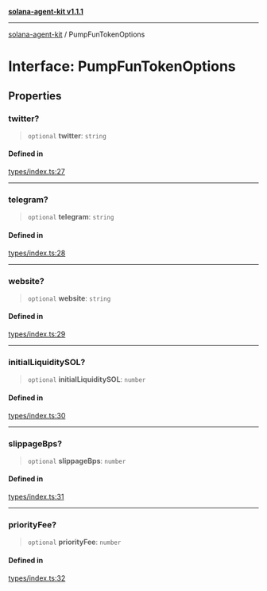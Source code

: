 [**solana-agent-kit v1.1.1**](../README.md)

***

[solana-agent-kit](../README.md) / PumpFunTokenOptions

# Interface: PumpFunTokenOptions

## Properties

### twitter?

> `optional` **twitter**: `string`

#### Defined in

[types/index.ts:27](https://github.com/scriptscrypt/solana-agent-kit/blob/a820222cbc6538b7b24a8b29ee43679a229c9635/src/types/index.ts#L27)

***

### telegram?

> `optional` **telegram**: `string`

#### Defined in

[types/index.ts:28](https://github.com/scriptscrypt/solana-agent-kit/blob/a820222cbc6538b7b24a8b29ee43679a229c9635/src/types/index.ts#L28)

***

### website?

> `optional` **website**: `string`

#### Defined in

[types/index.ts:29](https://github.com/scriptscrypt/solana-agent-kit/blob/a820222cbc6538b7b24a8b29ee43679a229c9635/src/types/index.ts#L29)

***

### initialLiquiditySOL?

> `optional` **initialLiquiditySOL**: `number`

#### Defined in

[types/index.ts:30](https://github.com/scriptscrypt/solana-agent-kit/blob/a820222cbc6538b7b24a8b29ee43679a229c9635/src/types/index.ts#L30)

***

### slippageBps?

> `optional` **slippageBps**: `number`

#### Defined in

[types/index.ts:31](https://github.com/scriptscrypt/solana-agent-kit/blob/a820222cbc6538b7b24a8b29ee43679a229c9635/src/types/index.ts#L31)

***

### priorityFee?

> `optional` **priorityFee**: `number`

#### Defined in

[types/index.ts:32](https://github.com/scriptscrypt/solana-agent-kit/blob/a820222cbc6538b7b24a8b29ee43679a229c9635/src/types/index.ts#L32)
